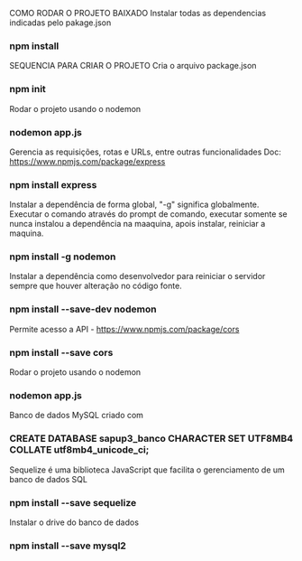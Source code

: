 COMO RODAR O PROJETO BAIXADO
Instalar todas as dependencias indicadas pelo pakage.json
### npm install

SEQUENCIA PARA CRIAR O PROJETO
Cria o arquivo package.json
### npm init

Rodar o projeto usando o nodemon
### nodemon app.js

Gerencia as requisições, rotas e URLs, entre outras funcionalidades
Doc: https://www.npmjs.com/package/express 
### npm install express

Instalar a dependência de forma global, "-g" significa globalmente. Executar o comando através do prompt de comando, executar somente se nunca instalou a dependência na maaquina, apois instalar, reiniciar a maquina.
### npm install -g nodemon

Instalar a dependência como desenvolvedor para reiniciar o servidor sempre que houver alteração no código fonte.
### npm install --save-dev nodemon

Permite acesso a API - https://www.npmjs.com/package/cors
### npm install --save cors 

Rodar o projeto usando o nodemon
### nodemon app.js

Banco de dados MySQL criado com
### CREATE DATABASE sapup3_banco CHARACTER SET UTF8MB4 COLLATE utf8mb4_unicode_ci;

Sequelize é uma biblioteca JavaScript que facilita o gerenciamento de um banco de dados SQL
### npm install --save sequelize

Instalar o drive do banco de dados
### npm install --save mysql2
